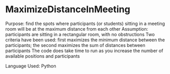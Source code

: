 # MaximizeDistanceInMeeting

Purpose: find the spots where participants (or students) sitting in a meeting room will be at the maximum distance from each other
Assumption: participants are sitting in a rectangular room, with no obstructions
Two criteria have been used: first maximizes the minimum distance between the participants; the second maximizes the sum of distances between participants
The code does take time to run as you increase the number of available positions and participants

Language Used: Python

